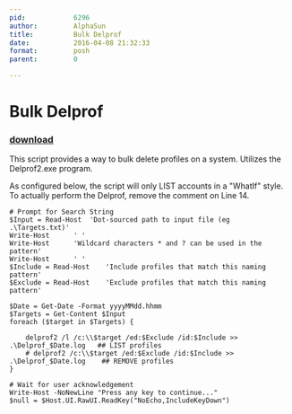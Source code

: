 ```yaml
---
pid:            6296
author:         AlphaSun
title:          Bulk Delprof
date:           2016-04-08 21:32:33
format:         posh
parent:         0

---
```


# Bulk Delprof

### [download](//scripts/6296.ps1)

This script provides a way to bulk delete profiles on a system. Utilizes the Delprof2.exe program.

As configured below, the script will only LIST accounts in a "WhatIf" style. To actually perform the Delprof, remove the comment on Line 14.

```posh
# Prompt for Search String
$Input = Read-Host	'Dot-sourced path to input file (eg .\Targets.txt)'
Write-Host		' '
Write-Host		'Wildcard characters * and ? can be used in the pattern'
Write-Host		' '
$Include = Read-Host	'Include profiles that match this naming pattern'
$Exclude = Read-Host	'Exclude profiles that match this naming pattern'

$Date = Get-Date -Format yyyyMMdd.hhmm
$Targets = Get-Content $Input
foreach ($target in $Targets) {

	delprof2 /l /c:\\$target /ed:$Exclude /id:$Include >> .\Delprof_$Date.log	## LIST profiles
	# delprof2 /c:\\$target /ed:$Exclude /id:$Include >> .\Delprof_$Date.log	## REMOVE profiles
}

# Wait for user acknowledgement
Write-Host -NoNewLine "Press any key to continue..."
$null = $Host.UI.RawUI.ReadKey("NoEcho,IncludeKeyDown")
```
